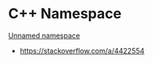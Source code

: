 # C++ Namespace

[Unnamed namespace](https://stackoverflow.com/questions/154469/unnamed-anonymous-namespaces-vs-static-functions) <br>

- https://stackoverflow.com/a/4422554
